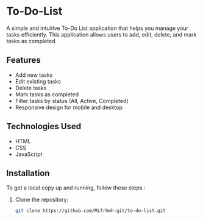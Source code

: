 # To-Do-List
<!-- ![To-Do List Logo](path/to/logo.png) Optional: Add a logo or image -->

A simple and intuitive To-Do List application that helps you manage your tasks efficiently. This application allows users to add, edit, delete, and mark tasks as completed.

## Features

- Add new tasks
- Edit existing tasks
- Delete tasks
- Mark tasks as completed
- Filter tasks by status (All, Active, Completed)
- Responsive design for mobile and desktop

## Technologies Used

- HTML
- CSS
- JavaScript

## Installation

To get a local copy up and running, follow these steps :

1. Clone the repository:
   ```bash
   git clone https://github.com/Mifrhmh-git/to-do-list.git